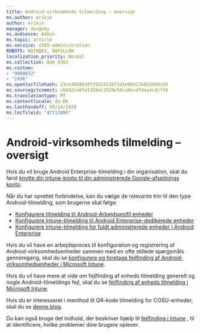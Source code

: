 ```yaml
---
title: Android-virksomheds tilmelding – oversigt
ms.author: erikje
author: erikje
manager: dougeby
ms.audience: Admin
ms.topic: article
ms.service: o365-administration
ROBOTS: NOINDEX, NOFOLLOW
localization_priority: Normal
ms.collection: Adm_O365
ms.custom:
- "9000652"
- "2496"
ms.openlocfilehash: 23ce3850639f29324118f3d1e98d17e8b3d88c65
ms.sourcegitcommit: c6692ce0fa1358ec3529e59ca0ecdfdea4cdc759
ms.translationtype: MT
ms.contentlocale: da-DK
ms.lasthandoff: 09/14/2020
ms.locfileid: "47717895"
---
```

# <a name="android-enterprise-enrollment---overview"></a>Android-virksomheds tilmelding – oversigt

Hvis du vil bruge Android Enterprise-tilmelding i din organisation, skal du først [knytte din Intune-konto til din administrerede Google-afspilnings konto](https://docs.microsoft.com/intune/enrollment/connect-intune-android-enterprise). 

Når du har oprettet forbindelse, kan du vælge de relevante trin til den type Android-tilmelding, som brugerne skal følge:

- [Konfigurere tilmelding til Android-Arbejdsprofil enheder](https://docs.microsoft.com/intune/enrollment/android-work-profile-enroll)
- [Konfigurere Intune-tilmelding til Android Enterprise-dedikerede enheder](https://docs.microsoft.com/intune/enrollment/android-kiosk-enroll)
- [Konfigurere Intune-tilmelding for fuldt administrerede enheder i Android Enterprise](https://docs.microsoft.com/intune/enrollment/android-fully-managed-enroll)

Hvis du vil have en arbejdsproces til konfiguration og registrering af Android-virksomhedsenheder sammen med en ofte stillede spørgsmåls gennemgang, skal du se [konfigurere og foretage fejlfinding af Android-virksomhedsenheder i Microsoft Intune](https://support.microsoft.com/help/4476974/configuring-and-troubleshooting-android-enterprise-devices-in-intune).

Hvis du vil have mere at vide om fejlfinding af enheds tilmelding generelt og nogle Android-tilmeldings fejl, skal du se [fejlfinding af enheds tilmelding i Microsoft Intune](https://docs.microsoft.com/intune/enrollment/troubleshoot-device-enrollment-in-intune).

Hvis du er interesseret i menthod til QR-kode tilmelding for COSU-enheder, skal du se [denne blog](https://techcommunity.microsoft.com/t5/Intune-Customer-Success/COSU-Configuration-and-Enrollment-using-the-QR-code-enrollment/ba-p/280184).

Du kan også bruge det indhold, der beskriver hjælp til [fejlfinding i Intune](https://docs.microsoft.com/intune/fundamentals/help-desk-operators) , til at identificere, hvilke problemer dine brugere oplever.